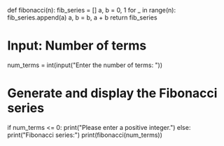 def fibonacci(n):
    fib_series = []
    a, b = 0, 1
    for _ in range(n):
        fib_series.append(a)
        a, b = b, a + b
    return fib_series

# Input: Number of terms
num_terms = int(input("Enter the number of terms: "))

# Generate and display the Fibonacci series
if num_terms <= 0:
    print("Please enter a positive integer.")
else:
    print("Fibonacci series:")
    print(fibonacci(num_terms))
